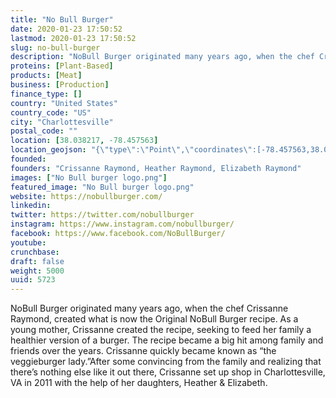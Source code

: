 ```yaml
---
title: "No Bull Burger"
date: 2020-01-23 17:50:52
lastmod: 2020-01-23 17:50:52
slug: no-bull-burger
description: "NoBull Burger originated many years ago, when the chef Crissanne Raymond, created what is now the Original NoBull Burger recipe. As a young mother, Crissanne created the recipe, seeking to feed her family a healthier version of a burger. The recipe became a big hit among family and friends over the years. Crissanne quickly became known as “the veggieburger lady.”After some convincing from the family and realizing that there’s nothing else like it out there, Crissanne set up shop in Charlottesville, VA in 2011 with the help of her daughters, Heather & Elizabeth."
proteins: [Plant-Based]
products: [Meat]
business: [Production]
finance_type: []
country: "United States"
country_code: "US"
city: "Charlottesville"
postal_code: ""
location: [38.038217, -78.457563]
location_geojson: "{\"type\":\"Point\",\"coordinates\":[-78.457563,38.038217]}"
founded: 
founders: "Crissanne Raymond, Heather Raymond, Elizabeth Raymond"
images: ["No Bull burger logo.png"]
featured_image: "No Bull burger logo.png"
website: https://nobullburger.com/
linkedin: 
twitter: https://twitter.com/nobullburger
instagram: https://www.instagram.com/nobullburger/
facebook: https://www.facebook.com/NoBullBurger/
youtube: 
crunchbase: 
draft: false
weight: 5000
uuid: 5723
---
```

NoBull Burger originated many years ago, when the chef Crissanne Raymond, created what is now the Original NoBull Burger recipe. As a young mother, Crissanne created the recipe, seeking to feed her family a healthier version of a burger. The recipe became a big hit among family and friends over the years. Crissanne quickly became known as “the veggieburger lady.”After some convincing from the family and realizing that there’s nothing else like it out there, Crissanne set up shop in Charlottesville, VA in 2011 with the help of her daughters, Heather & Elizabeth.
